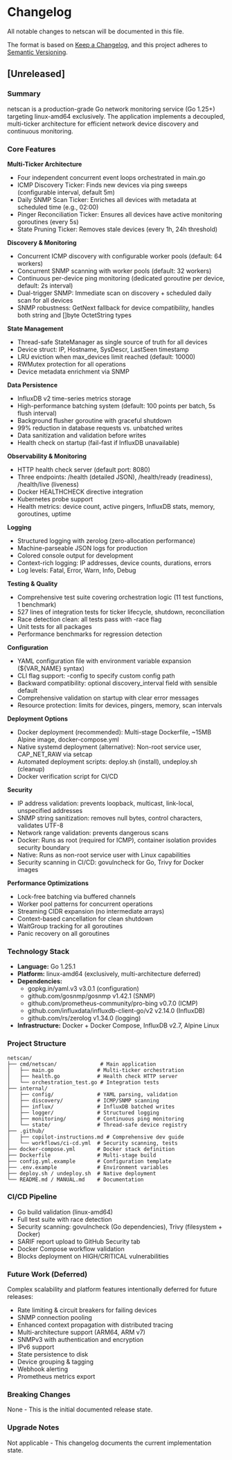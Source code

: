 # Changelog

All notable changes to netscan will be documented in this file.

The format is based on [Keep a Changelog](https://keepachangelog.com/en/1.0.0/),
and this project adheres to [Semantic Versioning](https://semver.org/spec/v2.0.0.html).

## [Unreleased]

### Summary

netscan is a production-grade Go network monitoring service (Go 1.25+) targeting linux-amd64 exclusively. The application implements a decoupled, multi-ticker architecture for efficient network device discovery and continuous monitoring.

### Core Features

**Multi-Ticker Architecture**
- Four independent concurrent event loops orchestrated in main.go
- ICMP Discovery Ticker: Finds new devices via ping sweeps (configurable interval, default 5m)
- Daily SNMP Scan Ticker: Enriches all devices with metadata at scheduled time (e.g., 02:00)
- Pinger Reconciliation Ticker: Ensures all devices have active monitoring goroutines (every 5s)
- State Pruning Ticker: Removes stale devices (every 1h, 24h threshold)

**Discovery & Monitoring**
- Concurrent ICMP discovery with configurable worker pools (default: 64 workers)
- Concurrent SNMP scanning with worker pools (default: 32 workers)
- Continuous per-device ping monitoring (dedicated goroutine per device, default: 2s interval)
- Dual-trigger SNMP: Immediate scan on discovery + scheduled daily scan for all devices
- SNMP robustness: GetNext fallback for device compatibility, handles both string and []byte OctetString types

**State Management**
- Thread-safe StateManager as single source of truth for all devices
- Device struct: IP, Hostname, SysDescr, LastSeen timestamp
- LRU eviction when max_devices limit reached (default: 10000)
- RWMutex protection for all operations
- Device metadata enrichment via SNMP

**Data Persistence**
- InfluxDB v2 time-series metrics storage
- High-performance batching system (default: 100 points per batch, 5s flush interval)
- Background flusher goroutine with graceful shutdown
- 99% reduction in database requests vs. unbatched writes
- Data sanitization and validation before writes
- Health check on startup (fail-fast if InfluxDB unavailable)

**Observability & Monitoring**
- HTTP health check server (default port: 8080)
- Three endpoints: /health (detailed JSON), /health/ready (readiness), /health/live (liveness)
- Docker HEALTHCHECK directive integration
- Kubernetes probe support
- Health metrics: device count, active pingers, InfluxDB stats, memory, goroutines, uptime

**Logging**
- Structured logging with zerolog (zero-allocation performance)
- Machine-parseable JSON logs for production
- Colored console output for development
- Context-rich logging: IP addresses, device counts, durations, errors
- Log levels: Fatal, Error, Warn, Info, Debug

**Testing & Quality**
- Comprehensive test suite covering orchestration logic (11 test functions, 1 benchmark)
- 527 lines of integration tests for ticker lifecycle, shutdown, reconciliation
- Race detection clean: all tests pass with -race flag
- Unit tests for all packages
- Performance benchmarks for regression detection

**Configuration**
- YAML configuration file with environment variable expansion (${VAR_NAME} syntax)
- CLI flag support: -config to specify custom config path
- Backward compatibility: optional discovery_interval field with sensible default
- Comprehensive validation on startup with clear error messages
- Resource protection: limits for devices, pingers, memory, scan intervals

**Deployment Options**
- Docker deployment (recommended): Multi-stage Dockerfile, ~15MB Alpine image, docker-compose.yml
- Native systemd deployment (alternative): Non-root service user, CAP_NET_RAW via setcap
- Automated deployment scripts: deploy.sh (install), undeploy.sh (cleanup)
- Docker verification script for CI/CD

**Security**
- IP address validation: prevents loopback, multicast, link-local, unspecified addresses
- SNMP string sanitization: removes null bytes, control characters, validates UTF-8
- Network range validation: prevents dangerous scans
- Docker: Runs as root (required for ICMP), container isolation provides security boundary
- Native: Runs as non-root service user with Linux capabilities
- Security scanning in CI/CD: govulncheck for Go, Trivy for Docker images

**Performance Optimizations**
- Lock-free batching via buffered channels
- Worker pool patterns for concurrent operations
- Streaming CIDR expansion (no intermediate arrays)
- Context-based cancellation for clean shutdown
- WaitGroup tracking for all goroutines
- Panic recovery on all goroutines

### Technology Stack

- **Language:** Go 1.25.1
- **Platform:** linux-amd64 (exclusively, multi-architecture deferred)
- **Dependencies:**
  - gopkg.in/yaml.v3 v3.0.1 (configuration)
  - github.com/gosnmp/gosnmp v1.42.1 (SNMP)
  - github.com/prometheus-community/pro-bing v0.7.0 (ICMP)
  - github.com/influxdata/influxdb-client-go/v2 v2.14.0 (InfluxDB)
  - github.com/rs/zerolog v1.34.0 (logging)
- **Infrastructure:** Docker + Docker Compose, InfluxDB v2.7, Alpine Linux

### Project Structure

```
netscan/
├── cmd/netscan/              # Main application
│   ├── main.go              # Multi-ticker orchestration
│   ├── health.go            # Health check HTTP server
│   └── orchestration_test.go # Integration tests
├── internal/
│   ├── config/              # YAML parsing, validation
│   ├── discovery/           # ICMP/SNMP scanning
│   ├── influx/              # InfluxDB batched writes
│   ├── logger/              # Structured logging
│   ├── monitoring/          # Continuous ping monitoring
│   └── state/               # Thread-safe device registry
├── .github/
│   ├── copilot-instructions.md # Comprehensive dev guide
│   └── workflows/ci-cd.yml  # Security scanning, tests
├── docker-compose.yml       # Docker stack definition
├── Dockerfile               # Multi-stage build
├── config.yml.example       # Configuration template
├── .env.example             # Environment variables
├── deploy.sh / undeploy.sh  # Native deployment
└── README.md / MANUAL.md    # Documentation
```

### CI/CD Pipeline

- Go build validation (linux-amd64)
- Full test suite with race detection
- Security scanning: govulncheck (Go dependencies), Trivy (filesystem + Docker)
- SARIF report upload to GitHub Security tab
- Docker Compose workflow validation
- Blocks deployment on HIGH/CRITICAL vulnerabilities

### Future Work (Deferred)

Complex scalability and platform features intentionally deferred for future releases:
- Rate limiting & circuit breakers for failing devices
- SNMP connection pooling
- Enhanced context propagation with distributed tracing
- Multi-architecture support (ARM64, ARM v7)
- SNMPv3 with authentication and encryption
- IPv6 support
- State persistence to disk
- Device grouping & tagging
- Webhook alerting
- Prometheus metrics export

### Breaking Changes

None - This is the initial documented release state.

### Upgrade Notes

Not applicable - This changelog documents the current implementation state.

